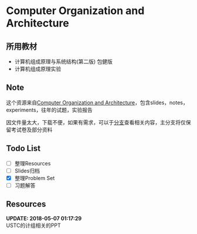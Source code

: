 # Computer Organization and Architecture
## 所用教材
- 计算机组成原理与系统结构(第二版) 包健版
- 计算机组成原理实验
## Note
这个资源来自[Computer Organization and Architecture](https://github.com/tizee/Computer-Organization-and-Architecture)，包含slides，notes，experiments，往年的试题，实验报告



因文件量太大，下载不便，如果有需求，可以于[分支](<https://github.com/NathanDai/Hziee-Experience>)查看相关内容，主分支将仅保留考试卷及部分资料

## Todo List
- [ ] 整理Resources
- [ ] Slides归档
- [x] 整理Problem Set
- [ ] 习题解答

## Resources
**UPDATE: 2018-05-07 01:17:29**  
USTC的计组相关的PPT